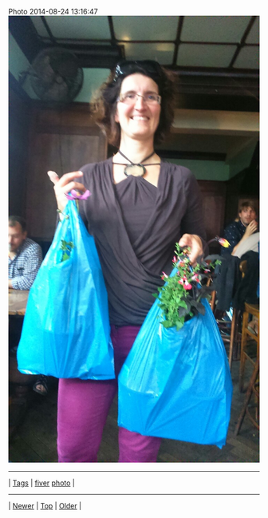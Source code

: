 <!--
title: Photo 2014-08-24 13
date: 2020-06-28T15:00:41.526Z
tags: fiver, photo
-->











Photo 2014-08-24 13:16:47
![](95636247487-0.jpg)

<!--BOTTOM-POST-NAVIGATION-->
---

| [Tags](tags.md) | [fiver](tag-fiver.md) [photo](tag-photo.md) |

---

| [Newer](95632345917.md) | [Top](index.md) | [Older](95636419257.md) |